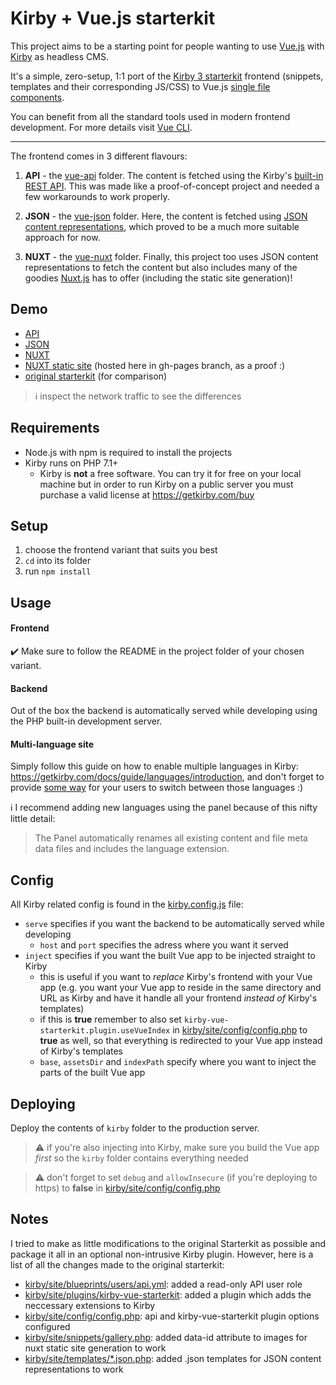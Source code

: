 # Kirby + Vue.js starterkit

This project aims to be a starting point for people wanting to use [Vue.js](https://vuejs.org) with [Kirby](https://getkirby.com) as headless CMS.

It's a simple, zero-setup, 1:1 port of the [Kirby 3 starterkit](https://github.com/getkirby/starterkit) frontend (snippets, templates and their corresponding JS/CSS) to Vue.js [single file components](https://vuejs.org/v2/guide/single-file-components.html).

You can benefit from all the standard tools used in modern frontend development. For more details visit [Vue CLI](https://cli.vuejs.org/).

---

The frontend comes in 3 different flavours:

1. **API** - the [vue-api](vue-api) folder. The content is fetched using the Kirby's [built-in REST API](https://getkirby.com/docs/guide/api/introduction). This was made like a proof-of-concept project and needed a few workarounds to work properly.

2. **JSON** - the [vue-json](vue-json) folder. Here, the content is fetched using [JSON content representations](https://getkirby.com/docs/guide/templates/content-representations), which proved to be a much more suitable approach for now.

3. **NUXT** - the [vue-nuxt](vue-nuxt) folder. Finally, this project too uses JSON content representations to fetch the content but also includes many of the goodies [Nuxt.js](https://nuxtjs.org) has to offer (including the static site generation)!

## Demo

- [API](https://index.heretik.dev/kirby-vue-starterkit/vue-api)
- [JSON](https://index.heretik.dev/kirby-vue-starterkit/vue-json)
- [NUXT](https://index.heretik.dev/kirby-vue-starterkit/vue-nuxt)
- [NUXT static site](https://jmheretik.github.io/kirby-vue-starterkit) (hosted here in gh-pages branch, as a proof :)
- [original starterkit](https://index.heretik.dev/kirby-starterkit) (for comparison)

> ℹ️ inspect the network traffic to see the differences

## Requirements

- Node.js with npm is required to install the projects
- Kirby runs on PHP 7.1+
  - Kirby is **not** a free software. You can try it for free on your local machine but in order to run Kirby on a public server you must purchase a valid license at https://getkirby.com/buy

## Setup

1. choose the frontend variant that suits you best
2. `cd` into its folder
3. run `npm install`

## Usage

#### Frontend

✔️ Make sure to follow the README in the project folder of your chosen variant.

#### Backend

Out of the box the backend is automatically served while developing using the PHP built-in development server.

#### Multi-language site

Simply follow this guide on how to enable multiple languages in Kirby: https://getkirby.com/docs/guide/languages/introduction, and don't forget to provide [some way](https://getkirby.com/docs/guide/languages/switching-languages) for your users to switch between those languages :)

ℹ️ I recommend adding new languages using the panel because of this nifty little detail:

> The Panel automatically renames all existing content and file meta data files and includes the language extension.

## Config

All Kirby related config is found in the [kirby.config.js](kirby.config.js) file:

- `serve` specifies if you want the backend to be automatically served while developing
  - `host` and `port` specifies the adress where you want it served
- `inject` specifies if you want the built Vue app to be injected straight to Kirby
  - this is useful if you want to _replace_ Kirby's frontend with your Vue app (e.g. you want your Vue app to reside in the same directory and URL as Kirby and have it handle all your frontend _instead of_ Kirby's templates)
  - if this is **true** remember to also set `kirby-vue-starterkit.plugin.useVueIndex` in [kirby/site/config/config.php](kirby/site/config/config.php) to **true** as well, so that everything is redirected to your Vue app instead of Kirby's templates
  - `base`, `assetsDir` and `indexPath` specify where you want to inject the parts of the built Vue app

## Deploying

Deploy the contents of `kirby` folder to the production server.

> ⚠️ if you're also injecting into Kirby, make sure you build the Vue app _first_ so the `kirby` folder contains everything needed

> ⚠️ don't forget to set `debug` and `allowInsecure` (if you're deploying to https) to **false** in [kirby/site/config/config.php](kirby/site/config/config.php)

## Notes

I tried to make as little modifications to the original Starterkit as possible and package it all in an optional non-intrusive Kirby plugin. However, here is a list of all the changes made to the original starterkit:

- [kirby/site/blueprints/users/api.yml](kirby/site/blueprints/users/api.yml): added a read-only API user role
- [kirby/site/plugins/kirby-vue-starterkit](kirby/site/plugins/kirby-vue-starterkit): added a plugin which adds the neccessary extensions to Kirby
- [kirby/site/config/config.php](kirby/site/config/config.php): api and kirby-vue-starterkit plugin options configured
- [kirby/site/snippets/gallery.php](kirby/site/snippets/gallery.php): added data-id attribute to images for nuxt static site generation to work
- [kirby/site/templates/\*.json.php](kirby/site/templates): added .json templates for JSON content representations to work
